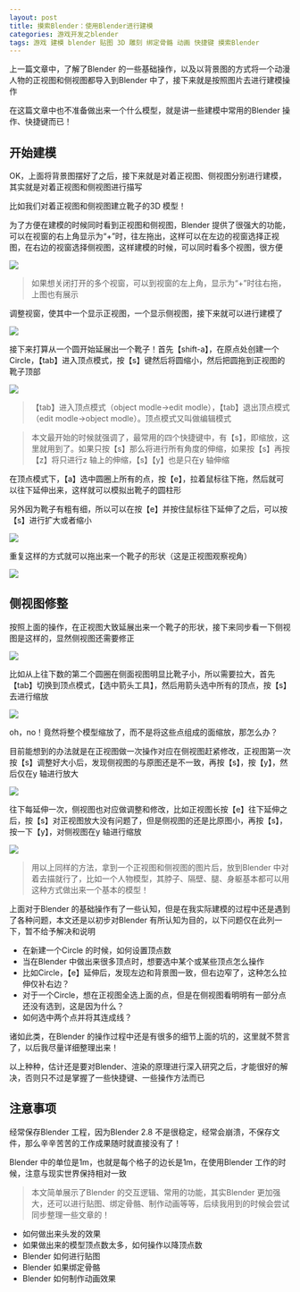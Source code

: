 ```yaml
---
layout: post
title: 摸索Blender：使用Blender进行建模
categories: 游戏开发之blender 
tags: 游戏 建模 blender 贴图 3D 雕刻 绑定骨骼 动画 快捷键 摸索Blender
---
```


上一篇文章中，了解了Blender 的一些基础操作，以及以背景图的方式将一个动漫人物的正视图和侧视图都导入到Blender 中了，接下来就是按照图片去进行建模操作

在这篇文章中也不准备做出来一个什么模型，就是讲一些建模中常用的Blender 操作、快捷键而已！

## 开始建模

OK，上面将背景图摆好了之后，接下来就是对着正视图、侧视图分别进行建模，其实就是对着正视图和侧视图进行描写

比如我们对着正视图和侧视图建立靴子的3D 模型！

为了方便在建模的时候同时看到正视图和侧视图，Blender 提供了很强大的功能，可以在视窗的右上角显示为“+”时，往左拖出，这样可以在左边的视窗选择正视图，在右边的视窗选择侧视图，这样建模的时候，可以同时看多个视图，很方便

![](../media/image/2019-09-07/10.gif)

>如果想关闭打开的多个视窗，可以到视窗的左上角，显示为“+”时往右拖，上图也有展示

调整视窗，使其中一个显示正视图，一个显示侧视图，接下来就可以进行建模了

![](../media/image/2019-09-07/11.png)

接下来打算从一个圆开始延展出一个靴子！首先【shift-a】，在原点处创建一个Circle，【tab】进入顶点模式，按【s】键然后将圆缩小，然后把圆拖到正视图的靴子顶部

![](../media/image/2019-09-07/12.gif)

>【tab】进入顶点模式（object modle->edit modle），【tab】退出顶点模式（edit modle->object modle）。顶点模式又叫做编辑模式

>本文最开始的时候就强调了，最常用的四个快捷键中，有【s】，即缩放，这里就用到了。如果只按【s】那么将进行所有角度的伸缩，如果按【s】再按【z】将只进行z 轴上的伸缩，【s】【y】也是只在y 轴伸缩

在顶点模式下，【a】选中圆圈上所有的点，按【e】，拉着鼠标往下拖，然后就可以往下延伸出来，这样就可以模拟出靴子的圆柱形

另外因为靴子有粗有细，所以可以在按【e】并按住鼠标往下延伸了之后，可以按【s】进行扩大或者缩小

![](../media/image/2019-09-07/13.gif)

重复这样的方式就可以拖出来一个靴子的形状（这是正视图观察视角）

![](../media/image/2019-09-07/14.png)

## 侧视图修整

按照上面的操作，在正视图大致延展出来一个靴子的形状，接下来同步看一下侧视图是这样的，显然侧视图还需要修正

![](../media/image/2019-09-07/15.png)

比如从上往下数的第二个圆圈在侧面视图明显比靴子小，所以需要拉大，首先【tab】切换到顶点模式，【选中箭头工具】，然后用箭头选中所有的顶点，按【s】去进行缩放

![](../media/image/2019-09-07/16.gif)

oh，no！竟然将整个模型缩放了，而不是将这些点组成的面缩放，那怎么办？

目前能想到的办法就是在正视图做一次操作对应在侧视图赶紧修改，正视图第一次按【s】调整好大小后，发现侧视图的与原图还是不一致，再按【s】，按【y】，然后仅在y 轴进行放大

![](../media/image/2019-09-07/17.gif)

往下每延伸一次，侧视图也对应做调整和修改，比如正视图长按【e】往下延伸之后，按【s】对正视图放大没有问题了，但是侧视图的还是比原图小，再按【s】，按一下【y】，对侧视图在y 轴进行缩放

![](../media/image/2019-09-07/18.gif)

>用以上同样的方法，拿到一个正视图和侧视图的图片后，放到Blender 中对着去描就行了，比如一个人物模型，其脖子、隔壁、腿、身躯基本都可以用这种方式做出来一个基本的模型！

上面对于Blender 的基础操作有了一些认知，但是在我实际建模的过程中还是遇到了各种问题，本文还是以初步对Blender 有所认知为目的，以下问题仅在此列一下，暂不给予解决和说明

* 在新建一个Circle 的时候，如何设置顶点数
* 当在Blender 中做出来很多顶点时，想要选中某个或某些顶点怎么操作
* 比如Circle，【e】延伸后，发现左边和背景图一致，但右边窄了，这种怎么拉伸仅补右边？
* 对于一个Circle，想在正视图全选上面的点，但是在侧视图看明明有一部分点还没有选到，这是因为什么？
* 如何选中两个点并将其连成线？

诸如此类，在Blender 的操作过程中还是有很多的细节上面的坑的，这里就不赘言了，以后我尽量详细整理出来！

以上种种，估计还是要对Blender、渲染的原理进行深入研究之后，才能很好的解决，否则只不过是掌握了一些快捷键、一些操作方法而已

## 注意事项

经常保存Blender 工程，因为Blender 2.8 不是很稳定，经常会崩溃，不保存文件，那么辛辛苦苦的工作成果随时就直接没有了！

Blender 中的单位是1m，也就是每个格子的边长是1m，在使用Blender 工作的时候，注意与现实世界保持相对一致

>本文简单展示了Blender 的交互逻辑、常用的功能，其实Blender 更加强大，还可以进行贴图、绑定骨骼、制作动画等等，后续我用到的时候会尝试同步整理一些文章的！

* 如何做出来头发的效果
* 如果做出来的模型顶点数太多，如何操作以降顶点数
* Blender 如何进行贴图
* Blender 如果绑定骨骼
* Blender 如何制作动画效果

